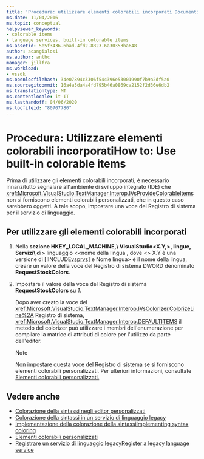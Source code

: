 ```yaml
---
title: 'Procedura: utilizzare elementi colorabili incorporati Documenti Microsoft'
ms.date: 11/04/2016
ms.topic: conceptual
helpviewer_keywords:
- colorable items
- language services, built-in colorable items
ms.assetid: 5e5f3436-6bad-4fd2-8823-6a30353ba648
author: acangialosi
ms.author: anthc
manager: jillfra
ms.workload:
- vssdk
ms.openlocfilehash: 34e07894c3306f544396e53001990f7b9a2df5a0
ms.sourcegitcommit: 16a4a5da4a4fd795b46a0869ca2152f2d36e6db2
ms.translationtype: MT
ms.contentlocale: it-IT
ms.lasthandoff: 04/06/2020
ms.locfileid: "80707780"
---
```

# <a name="how-to-use-built-in-colorable-items"></a>Procedura: Utilizzare elementi colorabili incorporatiHow to: Use built-in colorable items
Prima di utilizzare gli elementi colorabili incorporati, è necessario innanzitutto segnalare all'ambiente di sviluppo integrato (IDE) che <xref:Microsoft.VisualStudio.TextManager.Interop.IVsProvideColorableItems> non si forniscono elementi colorabili personalizzati, che in questo caso sarebbero oggetti. A tale scopo, impostare una voce del Registro di sistema per il servizio di linguaggio.

## <a name="to-use-built-in-colorable-items"></a>Per utilizzare gli elementi colorabili incorporati

1. Nella **sezione HKEY_LOCAL_MACHINE,\\ VisualStudio<X.Y,>, lingue, Servizi\\ di\>** linguaggio \<<nome della lingua , dove \<> X.Y è una versione di [!INCLUDE[vsprvs](../../code-quality/includes/vsprvs_md.md)] e Nome lingua> è il nome della lingua, creare un valore della voce del Registro di sistema DWORD denominato **RequestStockColors**.

2. Impostare il valore della voce del Registro di sistema **RequestStockColors** su *1*.

    Dopo aver creato la voce del <xref:Microsoft.VisualStudio.TextManager.Interop.IVsColorizer.ColorizeLine%2A> Registro di sistema, <xref:Microsoft.VisualStudio.TextManager.Interop.DEFAULTITEMS> il metodo del colorizer può utilizzare i membri dell'enumerazione per compilare la matrice di attributi di colore per l'utilizzo da parte dell'editor.

   > [!NOTE]
   > Non impostare questa voce del Registro di sistema se si forniscono elementi colorabili personalizzati. Per ulteriori informazioni, consultate [Elementi colorabili personalizzati.](../../extensibility/internals/custom-colorable-items.md)

## <a name="see-also"></a>Vedere anche
- [Colorazione della sintassi negli editor personalizzati](../../extensibility/syntax-coloring-in-custom-editors.md)
- [Colorazione della sintassi in un servizio di linguaggio legacy](../../extensibility/internals/syntax-coloring-in-a-legacy-language-service.md)
- [Implementazione della colorazione della sintassiImplementing syntax coloring](../../extensibility/internals/implementing-syntax-coloring.md)
- [Elementi colorabili personalizzati](../../extensibility/internals/custom-colorable-items.md)
- [Registrare un servizio di linguaggio legacyRegister a legacy language service](../../extensibility/internals/registering-a-legacy-language-service2.md)
